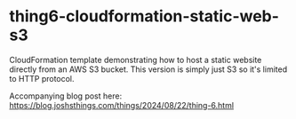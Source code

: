 # thing6-cloudformation-static-web-s3

CloudFormation template demonstrating how to host a static website directly from an AWS S3 bucket.  This version is simply just S3 so it's limited to HTTP protocol. 

Accompanying blog post here: https://blog.joshsthings.com/things/2024/08/22/thing-6.html
